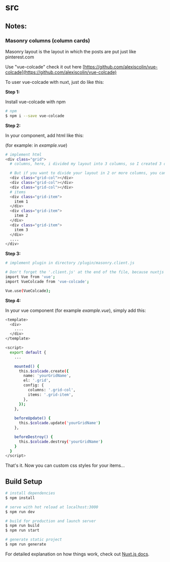 # src

## Notes:

### Masonry columns (column cards)

Masonry layout is the layout in which the posts are put just like pinterest.com

Use "vue-colcade" check it out here [https://github.com/alexiscolin/vue-colcade](https://github.com/alexiscolin/vue-colcade)

To user vue-colcade with nuxt, just do like this:

**Step 1:**

Install vue-colcade with npm

```bash
# npm
$ npm i --save vue-colcade
```

**Step 2:**

In your component, add html like this:

(for example: in *example.vue*)

```bash
# implement html
<div class="grid">
  # columns, here, i divided my layout into 3 columns, so I created 3 div with class '.grid-col'

  # But if you want to divide your layout in 2 or more columns, you can create 2 or more div ... 
  <div class="grid-col"></div>
  <div class="grid-col"></div>
  <div class="grid-col"></div>
  # items
  <div class="grid-item">
    item 1
  </div>
  <div class="grid-item">
    item 2
  </div>
  <div class="grid-item">
    item 3
  </div>
  ....
</div>
```

**Step 3:**

```bash
# implement plugin in directory /plugin/masonry.client.js

# Don't forget the '.client.js' at the end of the file, because nuxtjs will recognize it as client side only plugin, read the document of nuxtjs here: https://nuxtjs.org/guide/plugins/
import Vue from 'vue';
import VueColcade from 'vue-colcade';

Vue.use(VueColcade);
```

**Step 4:**

In your vue component (for example *example.vue*), simply add this:

```bash
<template>
  <div>
    ....
  </div>
</template>

<script>
  export default {
    ...

    mounted() {
      this.$colcade.create({
        name: 'yourGridName',
        el: '.grid',
        config: {
          columns: '.grid-col',
          items: '.grid-item',
        },
      });
    },
    
    beforeUpdate() {
      this.$colcade.update('yourGridName')
    },

    beforeDestroy() {
      this.$colcade.destroy('yourGridName')
    }
  }
</script>
```

That's it. Now you can custom css styles for your items...

## Build Setup

```bash
# install dependencies
$ npm install

# serve with hot reload at localhost:3000
$ npm run dev

# build for production and launch server
$ npm run build
$ npm run start

# generate static project
$ npm run generate
```

For detailed explanation on how things work, check out [Nuxt.js docs](https://nuxtjs.org).
